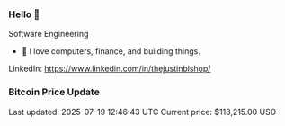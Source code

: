 ### Hello 🤙  

Software Engineering

- 🔭 I love computers, finance, and building things.
  
LinkedIn: https://www.linkedin.com/in/thejustinbishop/  


































































































































































































































































































































































































































































































































































































































































































































































































































































### Bitcoin Price Update
Last updated: 2025-07-19 12:46:43 UTC
Current price: $118,215.00 USD
